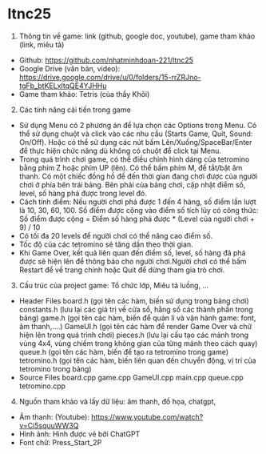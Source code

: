 # ltnc25

1. Thông tin về game: link (github, google doc, youtube), game tham khảo (link, miêu tả) 
- Github: https://github.com/nhatminhdoan-221/ltnc25
- Google Drive (văn bản, video): https://drive.google.com/drive/u/0/folders/15-rrZRJno-tgFb_btKELxItqQE4YJHHu
- Game tham khảo: Tetris (của thầy Khôi)

2. Các tính năng cải tiến trong game
- Sử dụng Menu có 2 phương án để lựa chọn các Options trong Menu. Có thể sử dụng chuột và click vào các nhu cầu (Starts Game, Quit, Sound: On/Off). Hoặc có thể sử dụng các nút bấm Lên/Xuống/SpaceBar/Enter để thực hiện chức năng dù không có chuột để click tại Menu. 
- Trong quá trình chơi game, có thể điều chỉnh hình dáng của tetromino bằng phím Z hoặc phím UP (lên). Có thể bấm phím M, để tắt/bật âm thanh. Có một chiếc đồng hồ để đến thời gian đang chơi được của người chơi ở phía bên trái bảng. Bên phải của bảng chơi, cập nhật điểm số, level, số hàng phá được trong level đó. 
- Cách tính điểm: Nếu người chơi phá được 1 đến 4 hàng, số điểm lần lượt là 10, 30, 60, 100. Số điểm được cộng vào điểm số tích lũy có công thức: 
	Số điểm được cộng = Điểm số hàng phá được * (Level của người chơi + 9) / 10
- Có tối đa 20 levels để người chơi có thể nâng cao điểm số.
- Tốc độ của các tetromino sẽ tăng dần theo thời gian. 
- Khi Game Over, kết quả liên quan đến điểm số, level, số hàng đã phá được sẽ hiện lên để thông báo cho người chơi.Người chơi có thể bấm Restart để về trang chính hoặc Quit để dừng tham gia trò chơi.

3. Cấu trúc của project game: Tổ chức lớp, Miêu tả luồng, …
- Header Files
	board.h (gọi tên các hàm, biến sử dụng trong bảng chơi)
	constants.h (lưu lại các giá trị về cửa sổ, hằng số các thành phần trong bảng)
	game.h (gọi tên các hàm, biến để quản lí và vận hành game: font, âm thanh,....)
	GameUI.h (gọi tên các hàm để render Game Over và chữ hiện lên trong quá trình chơi)
	pieces.h (lưu lại cấu tạo các mảnh trong vùng 4x4, vùng chiếm trong không gian của từng mảnh theo cách quay)
	queue.h (gọi tên các hàm, biến để tạo ra tetromino trong game)
	tetromino.h (gọi tên các hàm, biến liên quan đến chuyển động, vị trí của tetromino trong bảng)
- Source Files
	board.cpp
	game.cpp
	GameUI.cpp
	main.cpp
	queue.cpp
	tetromino.cpp

4. Nguồn tham khảo và lấy dữ liệu: âm thanh, đồ họa, chatgpt, 
- Âm thanh: (Youtube): https://www.youtube.com/watch?v=Ci5squuWW3Q
- Hình ảnh: Hình được vẽ bởi ChatGPT
- Font chữ: Press_Start_2P

